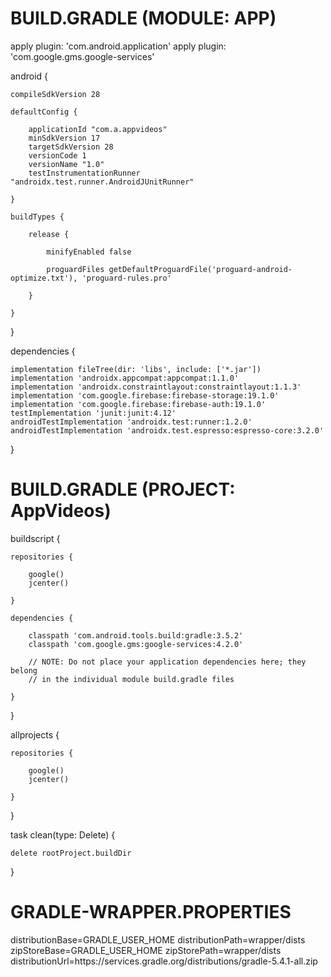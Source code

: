 # BUILD.GRADLE (MODULE: APP)

apply plugin: 'com.android.application'
apply plugin: 'com.google.gms.google-services'

android {
    
    compileSdkVersion 28
    
    defaultConfig {
        
        applicationId "com.a.appvideos"
        minSdkVersion 17
        targetSdkVersion 28
        versionCode 1
        versionName "1.0"
        testInstrumentationRunner "androidx.test.runner.AndroidJUnitRunner"
    
    }
    
    buildTypes {
        
        release {
            
            minifyEnabled false
            
            proguardFiles getDefaultProguardFile('proguard-android-optimize.txt'), 'proguard-rules.pro'
        
        }
    
    }

}

dependencies {
    
    implementation fileTree(dir: 'libs', include: ['*.jar'])
    implementation 'androidx.appcompat:appcompat:1.1.0'
    implementation 'androidx.constraintlayout:constraintlayout:1.1.3'
    implementation 'com.google.firebase:firebase-storage:19.1.0'
    implementation 'com.google.firebase:firebase-auth:19.1.0'
    testImplementation 'junit:junit:4.12'
    androidTestImplementation 'androidx.test:runner:1.2.0'
    androidTestImplementation 'androidx.test.espresso:espresso-core:3.2.0'

}


# BUILD.GRADLE (PROJECT: AppVideos)

buildscript {
    
    repositories {
        
        google()
        jcenter()
        
    }
    
    dependencies {
        
        classpath 'com.android.tools.build:gradle:3.5.2'
        classpath 'com.google.gms:google-services:4.2.0'

        // NOTE: Do not place your application dependencies here; they belong
        // in the individual module build.gradle files
    
    }

}

allprojects {
    
    repositories {
        
        google()
        jcenter()
        
    }
    
}

task clean(type: Delete) {
    
    delete rootProject.buildDir

}


# GRADLE-WRAPPER.PROPERTIES

distributionBase=GRADLE_USER_HOME
distributionPath=wrapper/dists
zipStoreBase=GRADLE_USER_HOME
zipStorePath=wrapper/dists
distributionUrl=https\://services.gradle.org/distributions/gradle-5.4.1-all.zip
